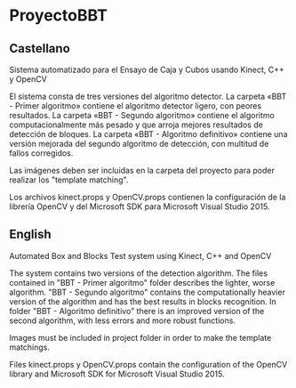 # ProyectoBBT

## Castellano

Sistema automatizado para el Ensayo de Caja y Cubos usando Kinect, C++ y OpenCV

El sistema consta de tres versiones del algoritmo detector. La carpeta «BBT - Primer algoritmo» contiene el algoritmo detector ligero, con peores resultados. La carpeta «BBT - Segundo algoritmo» contiene el algoritmo computacionalmente más pesado y que arroja mejores resultados de detección de bloques. La carpeta «BBT - Algoritmo definitivo» contiene una versión mejorada del segundo algoritmo de detección, con multitud de fallos corregidos.

Las imágenes deben ser incluidas en la carpeta del proyecto para poder realizar los "template matching".

Los archivos kinect.props y OpenCV.props contienen la configuración de la librería OpenCV y del Microsoft SDK para Microsoft Visual Studio 2015.

## English

Automated Box and Blocks Test system using Kinect, C++ and OpenCV

The system contains two versions of the detection algorithm. The files contained in "BBT - Primer algoritmo" folder describes the lighter, worse algorithm. "BBT - Segundo algoritmo" contains the computationally heavier version of the algorithm and has the best results in blocks recognition. In folder "BBT - Algoritmo definitivo" there is an improved version of the second algorithm, with less errors and more robust functions.

Images must be included in project folder in order to make the template matchings.

Files kinect.props y OpenCV.props contain the configuration of the OpenCV library and Microsoft SDK for Microsoft Visual Studio 2015.
